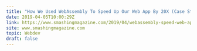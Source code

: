 ```yaml
---
title: "How We Used WebAssembly To Speed Up Our Web App By 20X (Case Study)"
date: 2019-04-05T10:00:29Z
link: https://www.smashingmagazine.com/2019/04/webassembly-speed-web-app/
site: www.smashingmagazine.com
topic: Webdev
draft: false
---
```

